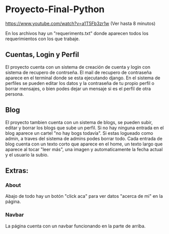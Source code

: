 # Proyecto-Final-Python

https://www.youtube.com/watch?v=a1T5Fb3zr1w
(Ver hasta 8 minutos)

En los archivos hay un "requeriments.txt" donde aparecen todos los requerimientos con los que trabaje.

## Cuentas, Login y Perfil ##
El proyecto cuenta con un sistema de creación de cuenta y login con sistema de recupero de contrseña.
El mail de recupero de contraseña aparece en el terminal donde se esta ejecutando django.
En el sistema de perfiles se pueden editar los datos y la contraseña de tu propio perfil o borrar mensajes, o bien podes dejar un mensaje si es el perfil de otra persona.


## Blog ##
El proyecto tambien cuenta con un sistema de blogs, se pueden subir, editar y borrar los blogs que sube un perfil.
Si no hay ninguna entrada en el blog aparece un cartel "no hay bogs todavía".
Si estas logueado como admin, a traves del sistema de admins podes borrar todo.
Cada entrada de blog cuenta con un texto corto que aparece en el home, un texto largo que aparece al tocar "leer más", una imagen y automaticamente la fecha actual y el usuario la subio.

## Extras: ##
### About ###
Abajo de todo hay un botón "click aca" para ver datos "acerca de mi" en la página.

### Navbar ###
La página cuenta con un navbar funcionando en la parte de arriba.
